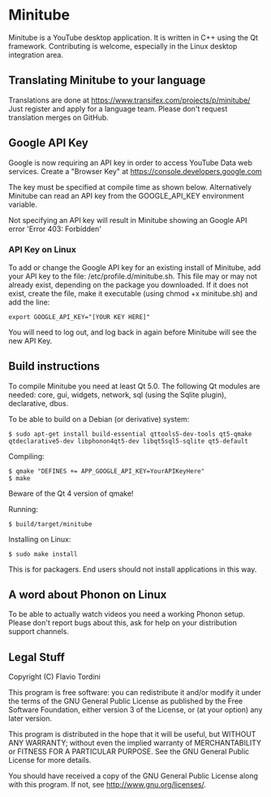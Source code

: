 # Minitube
Minitube is a YouTube desktop application. It is written in C++ using the Qt framework. Contributing is welcome, especially in the Linux desktop integration area.

## Translating Minitube to your language
Translations are done at https://www.transifex.com/projects/p/minitube/
Just register and apply for a language team. Please don't request translation merges on GitHub.

## Google API Key
Google is now requiring an API key in order to access YouTube Data web services.
Create a "Browser Key" at https://console.developers.google.com

The key must be specified at compile time as shown below.
Alternatively Minitube can read an API key from the GOOGLE_API_KEY environment variable.

Not specifying an API key will result in Minitube showing an Google API error 'Error 403: Forbidden'

### API Key on Linux
To add or change the Google API key for an existing install of Minitube, add your API key to the file: /etc/profile.d/minitube.sh.
This file may or may not already exist, depending on the package you downloaded.
If it does not exist, create the file, make it executable (using chmod +x minitube.sh) and add the line:

    export GOOGLE_API_KEY="[YOUR KEY HERE]"
    
You will need to log out, and log back in again before Minitube will see the new API Key.

## Build instructions
To compile Minitube you need at least Qt 5.0. The following Qt modules are needed: core, gui, widgets, network, sql (using the Sqlite plugin), declarative, dbus.

To be able to build on a Debian (or derivative) system:

    $ sudo apt-get install build-essential qttools5-dev-tools qt5-qmake  qtdeclarative5-dev libphonon4qt5-dev libqt5sql5-sqlite qt5-default

Compiling:

    $ qmake "DEFINES += APP_GOOGLE_API_KEY=YourAPIKeyHere"
    $ make

Beware of the Qt 4 version of qmake!

Running:

	$ build/target/minitube
	
Installing on Linux:

    $ sudo make install

This is for packagers. End users should not install applications in this way.

## A word about Phonon on Linux
To be able to actually watch videos you need a working Phonon setup.
Please don't report bugs about this, ask for help on your distribution support channels.

## Legal Stuff
Copyright (C) Flavio Tordini

This program is free software: you can redistribute it and/or modify
it under the terms of the GNU General Public License as published by
the Free Software Foundation, either version 3 of the License, or
(at your option) any later version.

This program is distributed in the hope that it will be useful,
but WITHOUT ANY WARRANTY; without even the implied warranty of
MERCHANTABILITY or FITNESS FOR A PARTICULAR PURPOSE.  See the
GNU General Public License for more details.

You should have received a copy of the GNU General Public License
along with this program.  If not, see <http://www.gnu.org/licenses/>.
